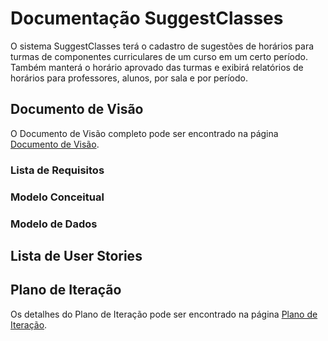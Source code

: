 # Documentação SuggestClasses

O sistema SuggestClasses terá o cadastro de sugestões de horários para turmas de componentes curriculares 
de um curso em um certo período. Também manterá o horário aprovado das turmas e exibirá relatórios de 
horários para professores, alunos, por sala e por período.

## Documento de Visão

O Documento de Visão completo pode ser encontrado na página [Documento de Visão](docs/DocVisao.md).

### Lista de Requisitos
### Modelo Conceitual
### Modelo de Dados

## Lista de User Stories

## Plano de Iteração

Os detalhes do Plano de Iteração pode ser encontrado na página [Plano de Iteração](docs/PlanoIteracao.md).
